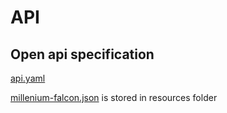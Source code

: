 # API

## Open api specification 
[api.yaml](src%2Fmain%2Fresources%2Fapi.yaml)

[millenium-falcon.json](src%2Fmain%2Fresources%2Fmillenium-falcon.json) is stored in resources folder